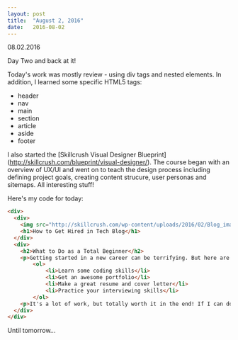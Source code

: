 ```yaml
---
layout: post
title:  "August 2, 2016"
date:   2016-08-02
---
```

08.02.2016

Day Two and back at it!

Today's work was mostly review - using div tags and nested elements. In addition, I learned some specific HTML5 tags:
+ header
+ nav
+ main
+ section
+ article
+ aside
+ footer

I also started the [Skillcrush Visual Designer Blueprint] (http://skillcrush.com/blueprint/visual-designer/).
The course began with an overview of UX/UI and went on to teach the design process including defining project goals,
creating content strucure, user personas and sitemaps. All interesting stuff!

Here's my code for today:

```html
<div>
  <div>
    <img src="http://skillcrush.com/wp-content/uploads/2016/02/Blog_image_get-hired-in-tech_3.jpg" width="350"/>
    <h1>How to Get Hired in Tech Blog</h1>
  </div>
  <div>
    <h2>What to Do as a Total Beginner</h2>
    <p>Getting started in a new career can be terrifying. But here are some tips to make the transition less intimidating!</p>
		<ol>
			<li>Learn some coding skills</li>
			<li>Get an awesome portfolio</li>
			<li>Make a great resume and cover letter</li>
			<li>Practice your interviewing skills</li>
		</ol>
    <p>It's a lot of work, but totally worth it in the end! If I can do it, you can do it!</p>
  </div>
</div>
```

Until tomorrow...

